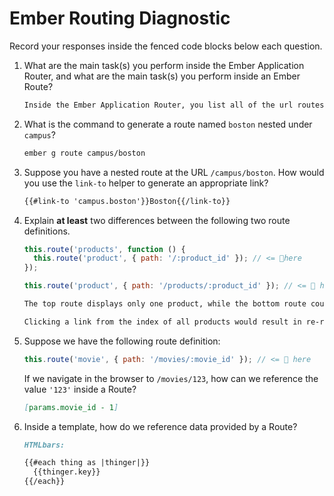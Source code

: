 # Ember Routing Diagnostic

Record your responses inside the fenced code blocks below each question.

1.  What are the main task(s) you perform inside the Ember Application Router,
    and what are the main task(s) you perform inside an Ember Route?

    ```md
    Inside the Ember Application Router, you list all of the url routes that Ember will need to display (i.e. call upon the proper model).  In an Ember Route, you would put (or call from an API) all the data you want to display for a particular view.
    ```

1.  What is the command to generate a route named `boston` nested under
    `campus`?

    ```md
    ember g route campus/boston
    ```

1.  Suppose you have a nested route at the URL `/campus/boston`. How would you
    use the `link-to` helper to generate an appropriate link?

    ```md
    {{#link-to 'campus.boston'}}Boston{{/link-to}}
    ```

1.  Explain **at least** two differences between the following two route
    definitions.

    ```js
    this.route('products', function () {
      this.route('product', { path: '/:product_id' }); // <= 👀here
    });

    this.route('product', { path: '/products/:product_id' }); // <= 👀 here
    ```

    ```md
    The top route displays only one product, while the bottom route could display the details of one product, while still showing the list of all products.

    Clicking a link from the index of all products would result in re-rendering of the whole page for the top route, but only for a small part of the page in the bottom route.
    ```

1.  Suppose we have the following route definition:

    ```js
    this.route('movie', { path: '/movies/:movie_id' }); // <= 👀 here
    ```

    If we navigate in the browser to `/movies/123`, how can we reference the
    value `'123'` inside a Route?

    ```md
    [params.movie_id - 1]
    ```

1.  Inside a template, how do we reference data provided by a Route?

    ```md
    HTMLbars:

    {{#each thing as |thinger|}}
      {{thinger.key}}
    {{/each}}
    ```
